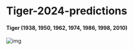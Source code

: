 
# Tiger-2024-predictions


####    Tiger (1938, 1950, 1962, 1974, 1986, 1998, 2010)

![img](https://cdn.i-scmp.com/sites/default/files/d8/images/canvas/2024/01/11/54b32b4e-ded3-40d0-967e-7c6bf8fa3846_acca5ff1.jpg)

